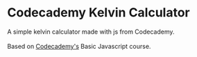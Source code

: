 <h1>Codecademy Kelvin Calculator</h1>
A simple kelvin calculator made with js from Codecademy.<br>
<br>
Based on <a href="https://www.codecademy.com/learn/introduction-to-javascript">Codecademy's</a> Basic Javascript course.
